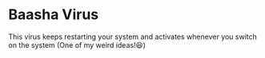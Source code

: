 # Baasha Virus

This virus keeps restarting your system and activates whenever you switch on the system
(One of my weird ideas!😆)
